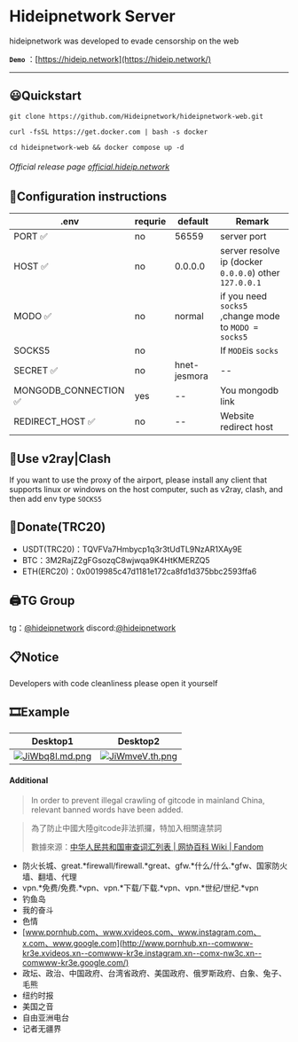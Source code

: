 # Hideipnetwork Server

[](https://github.com/Hideipnetwork/hideipnetwork-web#hideipnetwork-server)

hideipnetwork was developed to evade censorship on the web

**`Demo`** ：[https://hideip.network](https://hideip.network/)

---

## 😃Quickstart

[](https://github.com/Hideipnetwork/hideipnetwork-web#quickstart)

```
git clone https://github.com/Hideipnetwork/hideipnetwork-web.git
```

```
curl -fsSL https://get.docker.com | bash -s docker
```

```
cd hideipnetwork-web && docker compose up -d
```

###### Official release page [official.hideip.network](https://official.hideip.network/)

[](https://github.com/Hideipnetwork/hideipnetwork-web#official-release-page--officialhideipnetwork)

## 📃Configuration instructions

[](https://github.com/Hideipnetwork/hideipnetwork-web#configuration-instructions)

| .env                  | requrie | default      | **Remark**                                               |
| ----------------------- | --------- | -------------- | ---------------------------------------------------------------- |
| PORT ✅               | no      | 56559        | server port                                                    |
| HOST ✅               | no      | 0.0.0.0      | server resolve ip (docker `0.0.0.0`) other `127.0.0.1` |
| MODO ✅               | no      | normal       | if you need `socks5 `,change mode to `MODO = socks5`   |
| SOCKS5                | no      |              | If `MODE`is `socks`                                    |
| SECRET ✅             | no      | hnet-jesmora | --                                                             |
| MONGODB_CONNECTION ✅ | yes      | --           | You mongodb link                                               |
| REDIRECT_HOST ✅      | no      | --           | Website redirect host                                          |

## 🔨Use v2ray|Clash

[](https://github.com/Hideipnetwork/hideipnetwork-web#use-v2rayclash)

If you want to use the proxy of the airport, please install any client that supports linux or windows on the host computer, such as v2ray, clash, and then add env type `SOCKS5`

## 💸Donate(TRC20)

[](https://github.com/Hideipnetwork/hideipnetwork-web#donatetrc20)

* USDT(TRC20)：TQVFVa7Hmbycp1q3r3tUdTL9NzAR1XAy9E
* BTC：3M2RajZ2gFGsozqC8wjwqa9K4HtKMERZQ5
* ETH(ERC20)：0x0019985c47d1181e172ca8fd1d375bbc2593ffa6

## 🖨TG Group

[](https://github.com/Hideipnetwork/hideipnetwork-web#tg-group)

tg：[@hideipnetwork](https://t.me/hideipnetwork/) discord:[@hideipnetwork](https://discord.com/invite/R4XmveVsF4)

## 📋Notice

[](https://github.com/Hideipnetwork/hideipnetwork-web#notice)

Developers with code cleanliness please open it yourself

## 🎞Example

[](https://github.com/Hideipnetwork/hideipnetwork-web#example)

| Desktop1                                                                                                                                                                                                                                                                                                                           | Desktop2                                                                                                                                                                                                                                                                                                                           |
| ------------------------------------------------------------------------------------------------------------------------------------------------------------------------------------------------------------------------------------------------------------------------------------------------------------------------------------ | ------------------------------------------------------------------------------------------------------------------------------------------------------------------------------------------------------------------------------------------------------------------------------------------------------------------------------------ |
| [![JiWbq8l.md.png](https://camo.githubusercontent.com/6484b6d8a9e8580fbb3e95a2295cfd65e1aa9cbe90be0ae0f50c35a4381d496b/68747470733a2f2f7075626c69632e616973622e746f702f65303665386130656631613031386437623639343464663933366632613363312f4a69576271386c2e706e67)](https://public.aisb.top/e06e8a0ef1a018d7b6944df936f2a3c1/JiWbq8l.png) | [![JiWmveV.th.png](https://camo.githubusercontent.com/c51fd6b037595168c1a7e1539935aa0702dbb181bd2d80f1fe6dc817c3321789/68747470733a2f2f7075626c69632e616973622e746f702f65303665386130656631613031386437623639343464663933366632613363312f4a69576d7665562e706e67)](https://public.aisb.top/e06e8a0ef1a018d7b6944df936f2a3c1/JiWmveV.png) |

#### Additional

[](https://github.com/Hideipnetwork/hideipnetwork-web#additional)

> In order to prevent illegal crawling of gitcode in mainland China, relevant banned words have been added.

> 為了防止中國大陸gitcode非法抓攞，特加入相關違禁詞
> 
> 數據來源：[中华人民共和国审查词汇列表 | 网协百科 Wiki | Fandom](https://wenxie1216.fandom.com/zh/wiki/%E4%B8%AD%E5%8D%8E%E4%BA%BA%E6%B0%91%E5%85%B1%E5%92%8C%E5%9B%BD%E5%AE%A1%E6%9F%A5%E8%AF%8D%E6%B1%87%E5%88%97%E8%A1%A8?variant=zh)

* 防火长城、great.*firewall/firewall.*great、gfw.*什么/什么.*gfw、国家防火墙、翻墙、代理
* vpn.*免费/免费.*vpn、vpn.*下载/下载.*vpn、vpn.*世纪/世纪.*vpn
* 钓鱼岛
* 我的奋斗
* 色情
* [www.pornhub.com、www.xvideos.com、www.instagram.com、x.com、www.google.com](http://www.pornhub.xn--comwww-kr3e.xvideos.xn--comwww-kr3e.instagram.xn--comx-nw3c.xn--comwww-kr3e.google.com/)
* 政坛、政治、中国政府、台湾省政府、美国政府、俄罗斯政府、白象、兔子、毛熊
* 纽约时报
* 美国之音
* 自由亚洲电台
* 记者无疆界
